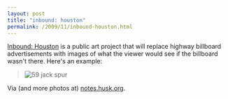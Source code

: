 ```yaml
---
layout: post
title: "inbound: houston"
permalink: /2009/11/inbound-houston.html
---
```


<p><a href="http://karynolivier.blogspot.com/">Inbound: Houston</a> is a public art project that will replace highway billboard advertisements with images of what the viewer would see if the billboard wasn't there.  Here's an example:</p>

<blockquote>
  <p><img class="asset  asset-image at-xid-6a00d8341c4f5f53ef012875842de9970c" alt="59 jack spur" src="http://sippey.typepad.com/.a/6a00d8341c4f5f53ef012875842de9970c-500wi"  /></p>
</blockquote>

<p>Via (and more photos at) <a href="http://notes.husk.org/post/236891470/houston-billboard-art">notes.husk.org</a>.</p>



